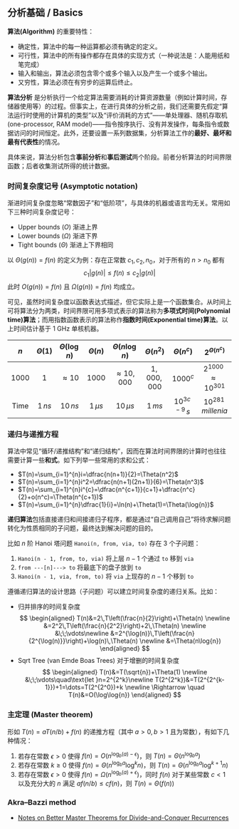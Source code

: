 ## 分析基础 / Basics

**算法(Algorithm)** 的重要特性：
- 确定性，算法中的每一种运算都必须有确定的定义。
- 可行性，算法中的所有操作都存在具体的实现方式（一种说法是：人能用纸和笔完成）
- 输入和输出，算法必须包含零个或多个输入以及产生一个或多个输出。
- 又穷性，算法必须在有穷步的运算后终止。

**算法分析** 是分析执行一个给定算法需要消耗的计算资源数量（例如计算时间，存储器使用等）的过程。但事实上，在进行具体的分析之前，我们还需要先假定“算法运行时使用的计算机的类型”以及“评价消耗的方式”——单处理器、随机存取机 (one-processor, RAM model)——指令按序执行、没有并发操作，每条指令或数据访问的时间恒定。此外，还要设置一系列数据集，分析算法工作的**最好、最坏和最有代表性**的情况。

具体来说，算法分析包含**事前分析**和**事后测试**两个阶段。前者分析算法的时间界限函数；后者收集测试所得的统计数据。

### 时间复杂度记号 (Asymptotic notation)

渐进时间复杂度忽略“常数因子”和“低阶项”，与具体的机器或语言均无关。常用如下三种时间复杂度记号：
- Upper bounds ($O$) 渐进上界
- Lower bounds ($\Omega$) 渐进下界
- Tight bounds ($\Theta$) 渐进上下界相同

以 $\Theta(g(n))=f(n)$ 的定义为例：存在正常数 $c_1,c_2,n_0$，对于所有的 $n>n_0$ 都有
$$c_1|g(n)| \leq f(n) \leq c_2|g(n)|$$
此时 $O(g(n))=f(n)$ 且 $\Omega(g(n))=f(n)$ 均成立。

可见，虽然时间复杂度以函数表达式描述，但它实际上是一个函数集合。从时间上可将算法分为两类，时间界限可用多项式表示的算法称为**多项式时间(Polynomial time)算法**；而用指数函数表示的算法称作**指数时间(Exponential time)算法**。以上时间估计基于 1 GHz 单核机器。

| $n$ | $\Theta(1)$ | $\Theta(\log{n})$ | $\Theta(n)$ | $\Theta(n\log{n})$ | $\Theta(n^2)$ | $\Theta(n^c)$ | $2^{\Theta(n^c)}$ |
| :--: | :--: | :--: | :--: | :--: | :--: | :--: | :--: |
| $1000$ | $1$ | $\approx 10$ | $1000$ | $\approx 10,000$ | $1,000,000$ | $1000^c$ | $2^{1000}\approx 10^{301}$ |
| Time | $1\,ns$ | $10\,ns$ | $1\,\mu s$ | $10\,\mu s$ | $1\,ms$ | $10^{3c-9}\,s$ | $10^{281}\,millenia$ |

### 递归与递推方程

算法中常见“循环/递推结构”和“递归结构”，因而在算法时间界限的计算时也往往需要计算一些**和式**。如下列举一些常用的求和公式：
- $T(n)=\sum_{i=1}^{n}i=\dfrac{n(n+1)}{2}=\Theta(n^2)$
- $T(n)=\sum_{i=1}^{n}i^2=\dfrac{n(n+1)(2n+1)}{6}=\Theta(n^3)$
- $T(n)=\sum_{i=1}^{n}i^{c}=\dfrac{n^{c+1}}{c+1}+\dfrac{n^c}{2}+o(n^c)=\Theta(n^{c+1})$
- $T(n)=\sum_{i=1}^{n}\dfrac{1}{i}=\ln(n)+\Theta(1)=\Theta(\log{n})$

**递归算法**包括直接递归和间接递归子程序，都是通过“自己调用自己”将待求解问题转化为性质相同的子问题，最终达到解决问题的目的。

比如 $n$ 阶 Hanoi 塔问题 `Hanoi(n, from, via, to)` 存在 3 个子问题：
1. `Hanoi(n - 1, from, to, via)` 将上层 $n-1$ 个通过 `to` 移到 `via`
2. `from ---[n]---> to` 将最底下的盘子放到 `to` 
3. `Hanoi(n - 1, via, from, to)` 将 `via` 上现存的 $n-1$ 个移到 `to`

遵循递归算法的设计思路（子问题）可以建立时间复杂度的递归关系。比如：
- 归并排序的时间复杂度
$$
\begin{aligned}
T(n)&=2\,T\left(\frac{n}{2}\right)+\Theta(n) \newline
&=2^2\,T\left(\frac{n}{2^2}\right)+2\,\Theta(n) \newline
&\;\;\vdots\newline
&=2^{\log(n)}\,T\left(\frac{n}{2^{\log(n)}}\right)+\log(n)\,\Theta(n) \newline
&=\Theta(n\log{n})
\end{aligned}
$$
- Sqrt Tree (van Emde Boas Trees) 对于增删的时间复杂度
$$
\begin{aligned}
T(n)&=T(\sqrt{n})+\Theta(1) \newline
&\;\;\vdots\quad\text{let }n=2^{2^k}\newline
T(2^{2^k})&=T(2^{2^{k-1}})+1=\dots=T(2^{2^0})+k \newline
\Rightarrow \quad T(n)&=O(\log\log{n})
\end{aligned}
$$

### 主定理 (Master theorem)

形如 $T(n)=aT(n/b)+f(n)$ 的递推方程（其中 $a>0,b>1$ 且为常数），有如下几种情况：
1. 若存在常数 $\epsilon>0$ 使得 $f(n)=O(n^{\log_b(a)-\epsilon})$，则 $T(n)=\Theta(n^{\log_b{a}})$
2. 若存在常数 $k\geq0$ 使得 $f(n)=\Theta(n^{\log_b{a}}\log^{k}{n})$，则 $T(n)=\Theta(n^{\log_b{a}}\log^{k+1}{n})$
3. 若存在常数 $\epsilon>0$ 使得 $f(n)=\Omega(n^{\log_b(a)+\epsilon})$，同时 $f(n)$ 对于某些常数 $c<1$ 以及充分大的 $n$ 满足 $af(n/b)\leq cf(n)$，则 $T(n)=\Theta(f(n))$ 

### Akra–Bazzi method

- [Notes on Better Master Theorems for Divide-and-Conquer Recurrences](https://courses.csail.mit.edu/6.046/fall02/handouts/akrabazzi.pdf)